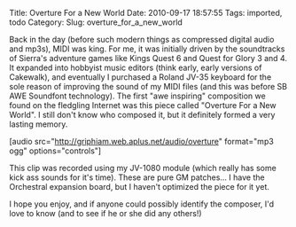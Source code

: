 Title: Overture For a New World
Date: 2010-09-17 18:57:55
Tags: imported, todo
Category:
Slug: overture_for_a_new_world

Back in the day (before such modern things as compressed digital audio and mp3s), MIDI was king. For me, it was initially driven by the soundtracks of Sierra's adventure games like Kings Quest 6 and Quest for Glory 3 and 4. It expanded into hobbyist music editors (think early, early versions of Cakewalk), and eventually I purchased a Roland JV-35 keyboard for the sole reason of improving the sound of my MIDI files (and this was before SB AWE Soundfont technology).  The first "awe inspiring" composition we found on the fledgling Internet was this piece called "Overture For a New World".  I still don't know who composed it, but it definitely formed a very lasting memory.

[audio src="http://griphiam.web.aplus.net/audio/overture" format="mp3 ogg" options="controls"]

This clip was recorded using my JV-1080 module (which really has some kick ass sounds for it's time).  These are pure GM patches... I have the Orchestral expansion board, but I haven't optimized the piece for it yet.

I hope you enjoy, and if anyone could possibly identify the composer, I'd love to know (and to see if he or she did any others!)
